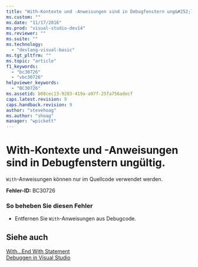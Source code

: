 ```yaml
---
title: "With-Kontexte und -Anweisungen sind in Debugfenstern ung&#252;ltig. | Microsoft Docs"
ms.custom: ""
ms.date: "11/17/2016"
ms.prod: "visual-studio-dev14"
ms.reviewer: ""
ms.suite: ""
ms.technology: 
  - "devlang-visual-basic"
ms.tgt_pltfrm: ""
ms.topic: "article"
f1_keywords: 
  - "bc30726"
  - "vbc30726"
helpviewer_keywords: 
  - "BC30726"
ms.assetid: b08cec13-9283-419a-a97f-25fa756adecf
caps.latest.revision: 9
caps.handback.revision: 9
author: "stevehoag"
ms.author: "shoag"
manager: "wpickett"
---
```

# With-Kontexte und -Anweisungen sind in Debugfenstern ung&#252;ltig.
`With`\-Anweisungen können nur im Quellcode verwendet werden.  
  
 **Fehler\-ID:** BC30726  
  
### So beheben Sie diesen Fehler  
  
-   Entfernen Sie `With`\-Anweisungen aus Debugcode.  
  
## Siehe auch  
 [With...End With Statement](../../visual-basic/language-reference/statements/with-end-with-statement.md)   
 [Debuggen in Visual Studio](/visual-studio/debugger/debugging-in-visual-studio)